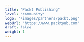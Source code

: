 ```yaml
---
title: "Packt Publishing"
level: "community"
logo: "/images/partners/packt.png"
webUrl: "https://www.packtpub.com"
draft: false
weight: 1
---
```

